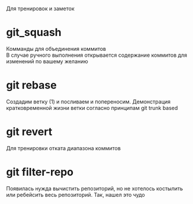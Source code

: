Для тренировок и заметок
# git_squash
Комманды для объединения коммитов <br>
В случае ручного выполнения открывается содержание коммитов для изменений по вашему желанию

# git rebase
Создадим ветку (1) и посливаем и попереносим.
Демонстрация кратковременной жизни ветки согласно принципам git trunk based

# git revert
Для тренировки отката диапазона коммитов

# git filter-repo
Появилась нужда вычистить репозиторий, но не хотелось костылить или ребейсить 
весь репозиторий. Так, нашел это чудо

